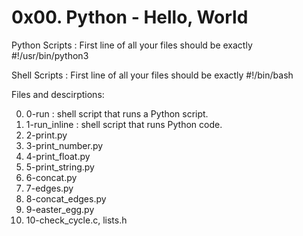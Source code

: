 # 0x00. Python - Hello, World

Python Scripts : 
    First line of all your files should be exactly #!/usr/bin/python3

Shell Scripts :
    First line of all your files should be exactly #!/bin/bash

Files and descirptions:

0.  0-run : shell script that runs a Python script.
1.  1-run_inline : shell script that runs Python code.
2.  2-print.py
3.  3-print_number.py
4.  4-print_float.py
5.  5-print_string.py
6.  6-concat.py
7.  7-edges.py
8.  8-concat_edges.py
9.  9-easter_egg.py
10.  10-check_cycle.c, lists.h